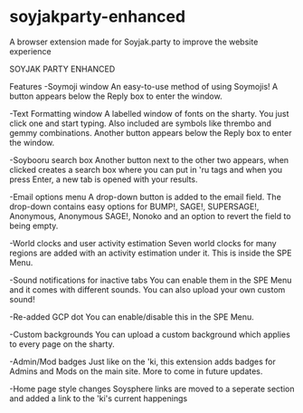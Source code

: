 # soyjakparty-enhanced
A browser extension made for Soyjak.party to improve the website experience

SOYJAK PARTY ENHANCED


Features
-Soymoji window
An easy-to-use method of using Soymojis! A button appears below the Reply box to enter the window.


-Text Formatting window
A labelled window of fonts on the sharty. You just click one and start typing. Also included are symbols like thrembo and gemmy combinations. Another button appears below the Reply box to enter the window.


-Soybooru search box
Another button next to the other two appears, when clicked creates a search box where you can put in 'ru tags and when you press Enter, a new tab is opened with your results.


-Email options menu
A drop-down button is added to the email field. The drop-down contains easy options for BUMP!, SAGE!, SUPERSAGE!, Anonymous, Anonymous SAGE!, Nonoko and an option to revert the field to being empty.


-World clocks and user activity estimation
Seven world clocks for many regions are added with an activity estimation under it. This is inside the SPE Menu.


-Sound notifications for inactive tabs
You can enable them in the SPE Menu and it comes with different sounds.
You can also upload your own custom sound!


-Re-added GCP dot
You can enable/disable this in the SPE Menu.


-Custom backgrounds
You can upload a custom background which applies to every page on the sharty.


-Admin/Mod badges
Just like on the 'ki, this extension adds badges for Admins and Mods on the main site.
More to come in future updates.

-Home page style changes
Soysphere links are moved to a seperate section and added a link to the 'ki's current happenings

